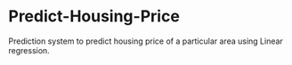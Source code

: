 # Predict-Housing-Price
Prediction system to predict housing price of a particular area using Linear regression.
